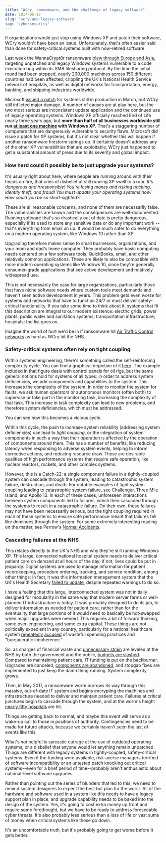 ```yaml
---
title: "WCry, ransomware, and the challenge of legacy software"
date: 2017-05-17
slug: 'wcry-and-legacy-software'
tag: 'cybersecurity'
---
```


If organizations would just stop using Windows XP and patch their software, WCry wouldn't have been an issue. Unfortunately, that's often easier said than done for safety-critical systems built with now-retired software.
<!--more-->

Last week the WannaCrypt0r ransomware [blew through Europe and Asia](https://www.theregister.co.uk/2017/05/13/wannacrypt_ransomware_worm/), targeting unpatched and legacy Windows systems vulnerable to a code execution bug within its SMB filesharing protocol. By the time the initial round had been stopped, nearly 200,000 machines across 150 different countries had been affected, crippling the UK's National Health Service network of hospitals, as well as digital networks for transportation, energy, banking, and shipping industries worldwide.

Microsoft [issued a patch](https://technet.microsoft.com/en-us/library/security/ms17-010.aspx) for systems still in production in March, but WCry still inflicted major damage. A number of causes are at play here, but the two most serious are inconsistent update application and the continued use of legacy operating systems. Windows XP officially reached End of Life nearly three years ago, but **more than half of all businesses worldwide still run [at least one machine](http://www.techradar.com/news/more-than-half-of-businesses-still-rely-on-windows-xp) with Windows XP.** That's a staggering number of computers that are dangerously vulnerable to security flaws. Microsoft did issue a patch for XP systems, but it's not clear whether this will happen if another ransomware firestorm springs up. It certainly doesn't address any of the other XP vulnerabilities that are exploitable; WCry just happened to get a substantial amount of press due to its severity and global impact.

### How hard could it possibly be to just upgrade your systems? ###

It's usually right about here, where people are running around with their heads on fire, that cries of disbelief at still running XP swell to a roar. *It's dangerous and irresponsible! You're losing money and risking hacking, identity theft, and fraud! You must update your operating systems now! How could you be so short-sighted?!*

These are all reasonable concerns, and none of them are necessarily false. The vulnerabilities are known and the consequences are well-documented. Running software that's so drastically out of date is pretty dangerous, especially if its used to store any sensitive data or do any important work -- that's everything from email on up. It would be much safer to do everything on a modern operating system, like Windows 10 rather than XP.

Upgrading therefore makes sense to small businesses, organizations, and your mom and dad's home computer. They probably have basic computing needs centered on a few software tools, QuickBooks, email, and other relatively common applications. These are likely to also be compatible with more modern operating systems like Windows 10, since they're generally consumer-grade applications that see active development and relatively widespread use.

This is not necessarily the case for large organizations, particularly those that have niche software needs where custom tools meet demands and haven't seen active development in years. This problem gets even *worse* for systems and networks that have to function 24/7 or must deliver safety-critical functionality. If you take some time to think about it, systems that fit this description are integral to our modern existence: electric grids; power plants; public water and sanitation systems; transportation infrastructure; hospitals; the list goes on.

Imagine the world of hurt we'd be in if ransomware hit [Air Traffic Control networks](https://aviation.stackexchange.com/questions/22970/is-atc-connected-to-the-internet-why) as hard as WCry hit the NHS....

### Safety-critical systems often rely on tight coupling ###

Within systems engineering, there's something called the self-reinforcing complexity cycle. You can find a graphical depiction of it [here](https://www.researchgate.net/figure/265129686_fig2_Fig-2-Hollnagel-and-Woods-2005-self-reinforcing-complexity-cycle). The example included in that figure deals with control panels for oil rigs, but the same general notions hold for systems of all types: in order to address system deficiencies, we add components and capabilities to the system. This increases the complexity of the system. In order to monitor the system for faults, we ask human operators or autonomous monitors (often both) to supervise or take part in the monitoring task, increasing the complexity of that task. This increase in task complexity can lead to new problems, and therefore system deficiencies, which must be addressed.

You can see how this becomes a vicious cycle.

Within this cycle, the push to increase system reliability (addressing system deficiencies) can lead to _tight coupling_, or the integration of system components in such a way that their operation is affected by the operation of components around them. This has a number of benefits, like reducing latency when responding to adverse system events, helping to inform corrective actions, and reducing resource draw. These are desirable qualities of high performance systems that require safe operation, like nuclear reactors, rockets, and other complex systems.

However, this is a Catch-22: a single component failure in a tightly-coupled system can cascade through the system, leading to catastrophic system failure, destruction, and death. For notable examples of tight system coupling leading to catastrophic system failure, see Challenger, Three Mile Island, and Apollo 13. In each of these cases, unforeseen interactions between system components led to failures, which then cascaded through the systems to result in a catastrophic failure. On their own, these failures may not have been necessarily serious, but the tight coupling required in each of these systems to ensure safe performance meant that failures fell like dominoes through the system. For some extremely interesting reading on the matter, see Perrow's [Normal Accidents](https://www.amazon.com/Normal-Accidents-Living-High-Risk-Technologies/dp/0691004129).

### Cascading failures at the NHS ###

This relates directly to the UK's NHS and why they're still running Windows XP. This large, connected national hospital system needs to deliver critical patient care on demand at all hours of the day; if not, lives could be put in jeopardy. Digital systems are used to manage information for patient recordkeeping, procedure ordering, tracking, and service rendition, among other things; in fact, it was this information management system that the UK's Health Secretary [failed to update](http://www.businessinsider.com/jeremy-hunt-was-warned-of-urgent-need-to-update-nhs-cyber-security-2017-5), despite repeated warnings to do so.

I have a feeling that this large, interconnected system was not initially designed for modularity in the same way that modern server farms or well-planned IT infrastructure is today. It was probably designed to do its job, to deliver information as needed for patient care, rather than for the eventuality that large portions of it would need to basically be hot-swapped when major upgrades were needed. This requires a bit of forward thinking, some over-engineering, and some extra capital. These things are not politically expedient in any country, particularly for a national healthcare system [repeatedly](https://www.theguardian.com/society/2014/nov/05/nhs-wastes-over-2-bn-on-unnecessary-treatment) [accused](http://www.telegraph.co.uk/news/health/9150311/A-scandalous-waste-of-money-in-the-health-service.html) of wasteful spending practices and "bureaucratic incoherence."

So, as charges of financial waste and [unnecessary strain](http://www.bbc.com/news/uk-politics-eu-referendum-36058513) are leveled at the NHS by both the government and the public, [budgets are slashed](https://www.theguardian.com/society/2014/oct/05/nhs-finances-crisis-rising-demand-budget-cuts-30-billion-pound-deficit-2020). Compared to maintaining patient care, IT funding is put on the backburner. Upgrades are canceled, [components are abandoned](https://www.theguardian.com/society/2013/sep/18/nhs-records-system-10bn), and stopgap fixes are implemented to just keep the damn thing running. System complexity grows.

Then, in May 2017, a ransomware worm burrows its way through this massive, out-of-date IT system and begins encrypting the machines and infrastructure needed to deliver and maintain patient care. Failures at critical junctures begin to cascade through the system, and at the worm's height [nearly fifty hospitals](http://www.bbc.com/news/uk-39918426) are hit.

Things are getting back to normal, and maybe this event will serve as a wake-up call to those in positions of authority. Contingencies need to be made for future attacks, because we certainly haven't seen the last of events like this.

What's _not_ helpful is sarcastic outrage at the use of outdated operating systems, or a disbelief that anyone would let anything remain unpatched. Things are different with legacy systems in tightly-coupled, safety-critical systems. Even if the funding were available, risk-averse managers terrified of software incompatibility or an untested patch knocking out critical systems--even for a brief period of time--probably aren't enthusiastic about national-level software upgrades.

Rather than pointing out the series of blunders that led to this, we need to remind system designers to expect the best but plan for the worst. All of the hardware and software used in a system like this needs to have a legacy support plan in place, and upgrade capability needs to be baked into the design of the system. Yes, it's going to cost extra money up front and require some forethought, but we have to be ready to address foreseeable cyber threats. It's also probably less serious than a loss of life or vast sums of money when critical systems like these go down.

It's an uncomfortable truth, but it's probably going to get worse before it gets better.
